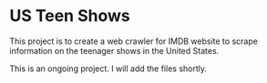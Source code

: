 # US Teen Shows
This project is to create a web crawler for IMDB website to scrape information on the teenager shows in the United States.

This is an ongoing project. I will add the files shortly.
